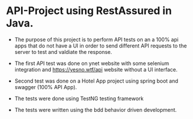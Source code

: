 # API-Project using RestAssured in Java.

* The purpose of this project is to perform API tests on an a 100% api apps that do not have a UI in order to send different API requests to the server to test and valdiate the response.

* The first API test was done on ynet website with some selenium integration and https://yesno.wtf/api website without a UI interface.

* Second test was done on a Hotel App project using spring boot and swagger (100% API App).

* The tests were done using TestNG testing framework

* The tests were written using the bdd behavior driven development.
